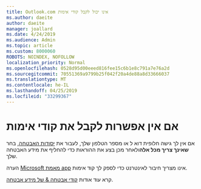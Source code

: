 ```yaml
---
title: Outlook.com אינו יכול לקבל קודי אימות
ms.author: daeite
author: daeite
manager: joallard
ms.date: 4/24/2019
ms.audience: Admin
ms.topic: article
ms.custom: 8000060
ROBOTS: NOINDEX, NOFOLLOW
localization_priority: Normal
ms.openlocfilehash: 0528d95d00eeed816fee15c6b1e8c791a7e76a2d
ms.sourcegitcommit: 70551369a9799b25f042f20a4de88a8d33666037
ms.translationtype: MT
ms.contentlocale: he-IL
ms.lasthandoff: 04/25/2019
ms.locfileid: "33299367"
---
```

# <a name="if-you-cant-get-verification-codes"></a>אם אין אפשרות לקבל את קודי אימות

אם אין לך גישה חלופית דוא ל או מספר הטלפון שלך, לעבור את [יסודות האבטחה](https://account.microsoft.com/security), בחר **שאינך צריך מכל אלה**ולאחר מכן בצע את ההוראות כדי להחליף את מידע האבטחה שלך.

הערה [Microsoft מאמת app](https://go.microsoft.com/fwlink/?linkid=2016117) אינו מצריך חיבור לאינטרנט כדי לספק לך קוד אימות.

קרא עוד אודות [קודי אבטחה & של מידע אבטחה](https://support.microsoft.com/help/12428/).